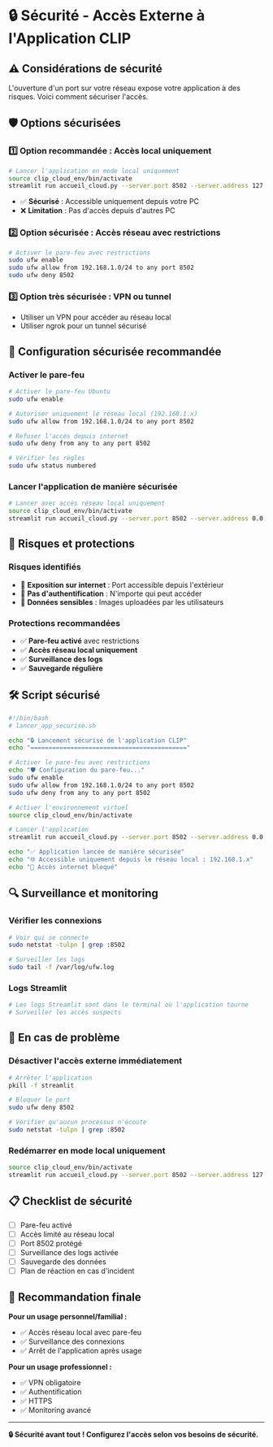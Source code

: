 # 🔒 Sécurité - Accès Externe à l'Application CLIP

## ⚠️ Considérations de sécurité

L'ouverture d'un port sur votre réseau expose votre application à des risques. Voici comment sécuriser l'accès.

## 🛡️ Options sécurisées

### 1️⃣ **Option recommandée : Accès local uniquement**
```bash
# Lancer l'application en mode local uniquement
source clip_cloud_env/bin/activate
streamlit run accueil_cloud.py --server.port 8502 --server.address 127.0.0.1
```
- ✅ **Sécurisé** : Accessible uniquement depuis votre PC
- ❌ **Limitation** : Pas d'accès depuis d'autres PC

### 2️⃣ **Option sécurisée : Accès réseau avec restrictions**
```bash
# Activer le pare-feu avec restrictions
sudo ufw enable
sudo ufw allow from 192.168.1.0/24 to any port 8502
sudo ufw deny 8502
```

### 3️⃣ **Option très sécurisée : VPN ou tunnel**
- Utiliser un VPN pour accéder au réseau local
- Utiliser ngrok pour un tunnel sécurisé

## 🔧 Configuration sécurisée recommandée

### Activer le pare-feu
```bash
# Activer le pare-feu Ubuntu
sudo ufw enable

# Autoriser uniquement le réseau local (192.168.1.x)
sudo ufw allow from 192.168.1.0/24 to any port 8502

# Refuser l'accès depuis internet
sudo ufw deny from any to any port 8502

# Vérifier les règles
sudo ufw status numbered
```

### Lancer l'application de manière sécurisée
```bash
# Lancer avec accès réseau local uniquement
source clip_cloud_env/bin/activate
streamlit run accueil_cloud.py --server.port 8502 --server.address 0.0.0.0
```

## 🚨 Risques et protections

### Risques identifiés
- 🔴 **Exposition sur internet** : Port accessible depuis l'extérieur
- 🔴 **Pas d'authentification** : N'importe qui peut accéder
- 🔴 **Données sensibles** : Images uploadées par les utilisateurs

### Protections recommandées
- ✅ **Pare-feu activé** avec restrictions
- ✅ **Accès réseau local uniquement**
- ✅ **Surveillance des logs**
- ✅ **Sauvegarde régulière**

## 🛠️ Script sécurisé

```bash
#!/bin/bash
# lancer_app_securise.sh

echo "🔒 Lancement sécurisé de l'application CLIP"
echo "==========================================="

# Activer le pare-feu avec restrictions
echo "🛡️ Configuration du pare-feu..."
sudo ufw enable
sudo ufw allow from 192.168.1.0/24 to any port 8502
sudo ufw deny from any to any port 8502

# Activer l'environnement virtuel
source clip_cloud_env/bin/activate

# Lancer l'application
streamlit run accueil_cloud.py --server.port 8502 --server.address 0.0.0.0 --server.headless true &

echo "✅ Application lancée de manière sécurisée"
echo "🌐 Accessible uniquement depuis le réseau local : 192.168.1.x"
echo "🚫 Accès internet bloqué"
```

## 🔍 Surveillance et monitoring

### Vérifier les connexions
```bash
# Voir qui se connecte
sudo netstat -tulpn | grep :8502

# Surveiller les logs
sudo tail -f /var/log/ufw.log
```

### Logs Streamlit
```bash
# Les logs Streamlit sont dans le terminal où l'application tourne
# Surveiller les accès suspects
```

## 🚨 En cas de problème

### Désactiver l'accès externe immédiatement
```bash
# Arrêter l'application
pkill -f streamlit

# Bloquer le port
sudo ufw deny 8502

# Vérifier qu'aucun processus n'écoute
sudo netstat -tulpn | grep :8502
```

### Redémarrer en mode local uniquement
```bash
source clip_cloud_env/bin/activate
streamlit run accueil_cloud.py --server.port 8502 --server.address 127.0.0.1
```

## 📋 Checklist de sécurité

- [ ] Pare-feu activé
- [ ] Accès limité au réseau local
- [ ] Port 8502 protégé
- [ ] Surveillance des logs activée
- [ ] Sauvegarde des données
- [ ] Plan de réaction en cas d'incident

## 🎯 Recommandation finale

**Pour un usage personnel/familial :**
- ✅ Accès réseau local avec pare-feu
- ✅ Surveillance des connexions
- ✅ Arrêt de l'application après usage

**Pour un usage professionnel :**
- ✅ VPN obligatoire
- ✅ Authentification
- ✅ HTTPS
- ✅ Monitoring avancé

---

**🔒 Sécurité avant tout ! Configurez l'accès selon vos besoins de sécurité.**
